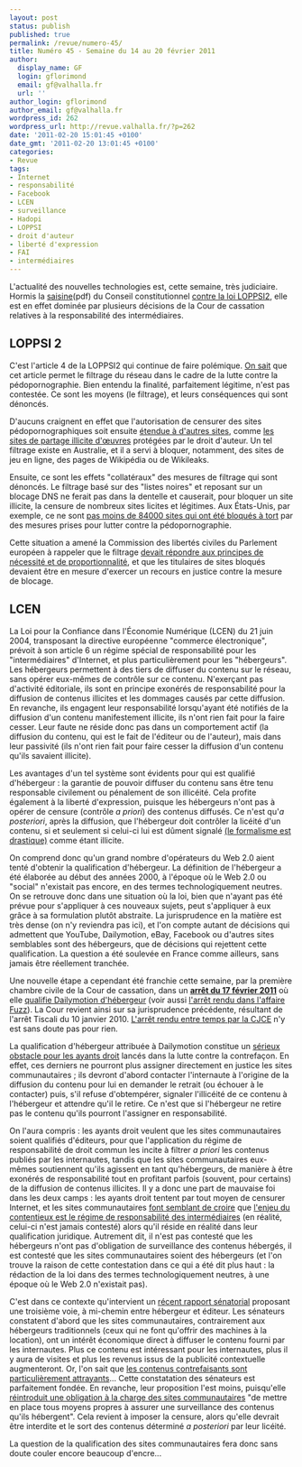 ```yaml
---
layout: post
status: publish
published: true
permalink: /revue/numero-45/
title: Numéro 45 - Semaine du 14 au 20 février 2011
author:
  display_name: GF
  login: gflorimond
  email: gf@valhalla.fr
  url: ''
author_login: gflorimond
author_email: gf@valhalla.fr
wordpress_id: 262
wordpress_url: http://revue.valhalla.fr/?p=262
date: '2011-02-20 15:01:45 +0100'
date_gmt: '2011-02-20 13:01:45 +0100'
categories:
- Revue
tags:
- Internet
- responsabilité
- Facebook
- LCEN
- surveillance
- Hadopi
- LOPPSI
- droit d'auteur
- liberté d'expression
- FAI
- intermédiaires
---
```

<p>L'actualité des nouvelles technologies est, cette semaine, très judiciaire. Hormis la <a href="http://www.pcinpact.com/link.php?url=http%3A%2F%2Fdeputes.lessocialistes.fr%2Fsites%2Fdefault%2Ffiles%2Frecourloppsi1502111.pdf">saisine</a><span class="lang">(pdf)</span> du Conseil constitutionnel <a href="http://www.pcinpact.com/actu/news/61952-conseil-constitutionnel-loppsi-filtrage-blocage.htm">contre la loi LOPPSI2</a>, elle est en effet dominée par plusieurs décisions de la Cour de cassation relatives à la responsabilité des intermédiaires.</p>
<h2>LOPPSI 2</h2>
<p>C'est l'article 4 de la LOPPSI2 qui continue de faire polémique. <a href="http://revue.valhalla.fr/44/">On sait</a> que cet article permet le filtrage du réseau dans le cadre de la lutte contre la pédopornographie. Bien entendu la finalité, parfaitement légitime, n'est pas contestée. Ce sont les moyens (le filtrage), et leurs conséquences qui sont dénoncés.</p>
<p>D'aucuns craignent en effet que l'autorisation de censurer des sites pédopornographiques soit ensuite <a href="http://www.zdnet.fr/actualites/loppsi-2-l-afnic-craint-une-extension-du-filtrage-a-d-autres-domaines-39758249.htm">étendue à d'autres sites</a>, comme <a href="http://www.pcinpact.com/actu/news/61901-afnic-blocage-filtrage-site-loppsi.htm">les sites de partage illicite d'œuvres</a> protégées par le droit d'auteur. Un tel filtrage existe en Australie, et il a servi à bloquer, notamment, des sites de jeu en ligne, des pages de Wikipédia ou de Wikileaks.</p>
<p>Ensuite, ce sont les effets "collatéraux" des mesures de filtrage qui sont dénoncés. Le filtrage basé sur des "listes noires" et reposant sur un blocage DNS ne ferait pas dans la dentelle et causerait, pour bloquer un site illicite, la censure de nombreux sites licites et légitimes. Aux États-Unis, par exemple, ce ne sont <a href="http://www.pcinpact.com/actu/news/61984-blocage-surblocage-dns-mooocom-loppsi.htm">pas moins de 84000 sites qui ont été bloqués à tort</a> par des mesures prises pour lutter contre la pédopornographie.</p>
<p>Cette situation a amené la Commission des libertés civiles du Parlement européen à rappeler que le filtrage <a href="http://www.pcinpact.com/actu/news/61927-loppsi-blocage-deputes-europe-contenus.htm">devait répondre aux principes de nécessité et de proportionnalité</a>, et que les titulaires de sites bloqués devaient être en mesure d'exercer un recours en justice contre la mesure de blocage.</p>
<h2>LCEN</h2>
<p>La Loi pour la Confiance dans l'Économie Numérique (LCEN) du 21 juin 2004, transposant la directive européenne "commerce électronique", prévoit à son article 6 un régime spécial de responsabilité pour les "intermédiaires" d'Internet, et plus particulièrement pour les "hébergeurs". Les hébergeurs permettent à des tiers de diffuser du contenu sur le réseau, sans opérer eux-mêmes de contrôle sur ce contenu. N'exerçant pas d'activité éditoriale, ils sont en principe exonérés de responsabilité pour la diffusion de contenus illicites et les dommages causés par cette diffusion. En revanche, ils engagent leur responsabilité lorsqu'ayant été notifiés de la diffusion d'un contenu manifestement illicite, ils n'ont rien fait pour la faire cesser. Leur faute ne réside donc pas dans un comportement actif (la diffusion du contenu, qui est le fait de l'éditeur ou de l'auteur), mais dans leur passivité (ils n'ont rien fait pour faire cesser la diffusion d'un contenu qu'ils savaient illicite).</p>
<p>Les avantages d'un tel système sont évidents pour qui est qualifié d'hébergeur : la garantie de pouvoir diffuser du contenu sans être tenu responsable civilement ou pénalement de son illicéité. Cela profite également à la liberté d'expression, puisque les hébergeurs n'ont pas à opérer de censure (contrôle <i>a priori</i>) des contenus diffusés. Ce n'est qu'<i>a posteriori</i>, après la diffusion, que l'hébergeur doit contrôler la licéité d'un contenu, si et seulement si celui-ci lui est dûment signalé <a href="http://www.numerama.com/magazine/18098-les-ayants-droit-ne-pourront-plus-faire-retirer-les-contenus-en-masse.html">(le formalisme est drastique)</a> comme étant illicite.</p>
<p>On comprend donc qu'un grand nombre d'opérateurs du Web 2.0 aient tenté d'obtenir la qualification d'hébergeur. La définition de l'hébergeur a été élaborée au début des années 2000, à l'époque où le Web 2.0 ou "social" n'existait pas encore, en des termes technologiquement neutres. On se retrouve donc dans une situation où la loi, bien que n'ayant pas été prévue pour s'appliquer à ces nouveaux sujets, peut s'appliquer à eux grâce à sa formulation plutôt abstraite. La jurisprudence en la matière est très dense (on n'y reviendra pas ici), et l'on compte autant de décisions qui admettent que YouTube, Dailymotion, eBay, Facebook ou d'autres sites semblables sont des hébergeurs, que de décisions qui rejettent cette qualification. La question a été soulevée en France comme ailleurs, sans jamais être réellement tranchée.</p>
<p>Une nouvelle étape a cependant été franchie cette semaine, par la première chambre civile de la Cour de cassation, dans un <b><a href="http://www.courdecassation.fr/jurisprudence_2/premiere_chambre_civile_568/165_17_19033.html">arrêt du 17 février 2011</a></b> où elle <a href="http://www.numerama.com/magazine/18099-la-cour-de-cassation-protege-le-statut-d-hebergeur-de-dailymotion-merci-l-hadopi.html">qualifie Dailymotion d'hébergeur</a> (voir aussi <a href="http://www.numerama.com/magazine/18104-la-cour-de-cassation-sauve-aussi-le-service-fuzzfr.html">l'arrêt rendu dans l'affaire Fuzz</a>). La Cour revient ainsi sur sa jurisprudence précédente, résultant de l'arrêt Tiscali du 10 janvier 2010. <a href="http://www.valhalla.fr/2010/03/25/cjce-google-adwords/">L'arrêt rendu entre temps par la CJCE</a> n'y est sans doute pas pour rien.</p>
<p>La qualification d'hébergeur attribuée à Dailymotion constitue un <a href="http://www.pcinpact.com/actu/news/61999-cour-cassation-lcen-dailymotion-joyeux-noel.htm">sérieux obstacle pour les ayants droit</a> lancés dans la lutte contre la contrefaçon. En effet, ces derniers ne pourront plus assigner directement en justice les sites communautaires ; ils devront d'abord contacter l'internaute à l'origine de la diffusion du contenu pour lui en demander le retrait (ou échouer à le contacter) puis, s'il refuse d'obtempérer, signaler l'illicéité de ce contenu à l'hébergeur et attendre qu'il le retire. Ce n'est que si l'hébergeur ne retire pas le contenu qu'ils pourront l'assigner en responsabilité.</p>
<p>On l'aura compris : les ayants droit veulent que les sites communautaires soient qualifiés d'éditeurs, pour que l'application du régime de responsabilité de droit commun les incite à filtrer <i>a priori</i> les contenus publiés par les internautes, tandis que les sites communautaires eux-mêmes soutiennent qu'ils agissent en tant qu'hébergeurs, de manière à être exonérés de responsabilité tout en profitant parfois (souvent, pour certains) de la diffusion de contenus illicites. Il y a donc une part de mauvaise foi dans les deux camps : les ayants droit tentent par tout moyen de censurer Internet, et les sites communautaires <a href="http://www.pcinpact.com/actu/news/62018-lcen-hebergeur-editeur-nicolas-poirier.htm">font semblant de croire</a> que <a href="http://www.pcinpact.com/actu/news/62021-lcen-hebergeur-editeur-benoit-tabaka.htm">l'enjeu du contentieux est le régime de responsabilité des intermédiaires</a> (en réalité, celui-ci n'est jamais contesté) alors qu'il réside en réalité dans leur qualification juridique. Autrement dit, il n'est pas contesté que les hébergeurs n'ont pas d'obligation de surveillance des contenus hébergés, il est contesté que les sites communautaires soient des hébergeurs (et l'on trouve la raison de cette contestation dans ce qui a été dit plus haut : la rédaction de la loi dans des termes technologiquement neutres, à une époque où le Web 2.0 n'existait pas).</p>
<p>C'est dans ce contexte qu'intervient un <a href="http://pro.clubic.com/legislation-loi-internet/obligations-hebergeur-contenus/actualite-397144-statut-editeur-hebergeur-senat-avance-pistes.html">récent rapport sénatorial</a> proposant une troisième voie, à mi-chemin entre hébergeur et éditeur. Les sénateurs constatent d'abord que les sites communautaires, contrairement aux hébergeurs traditionnels (ceux qui ne font qu'offrir des machines à la location), ont un intérêt économique direct à diffuser le contenu fourni par les internautes. Plus ce contenu est intéressant pour les internautes, plus il y aura de visites et plus les revenus issus de la publicité contextuelle augmenteront. Or, l'on sait que <a href="http://www.lemonde.fr/technologies/article/2011/02/14/la-mpaa-porte-plainte-contre-hotfile_1479644_651865.html">les contenus contrefaisants sont particulièrement attrayants</a>... Cette constatation des sénateurs est parfaitement fondée. En revanche, leur proposition l'est moins, puisqu'elle <a href="http://www.numerama.com/magazine/18057-surveillance-et-filtrage-obligatoire-proposes-dans-le-rapport-du-senat.html">réintroduit une obligation à la charge des sites communautaires</a> "de mettre en place tous moyens propres à assurer une surveillance des contenus qu'ils hébergent". Cela revient à imposer la censure, alors qu'elle devrait être interdite et le sort des contenus déterminé <i>a posteriori</i> par leur licéité. </p>
<p>La question de la qualification des sites communautaires fera donc sans doute couler encore beaucoup d'encre...</p>
